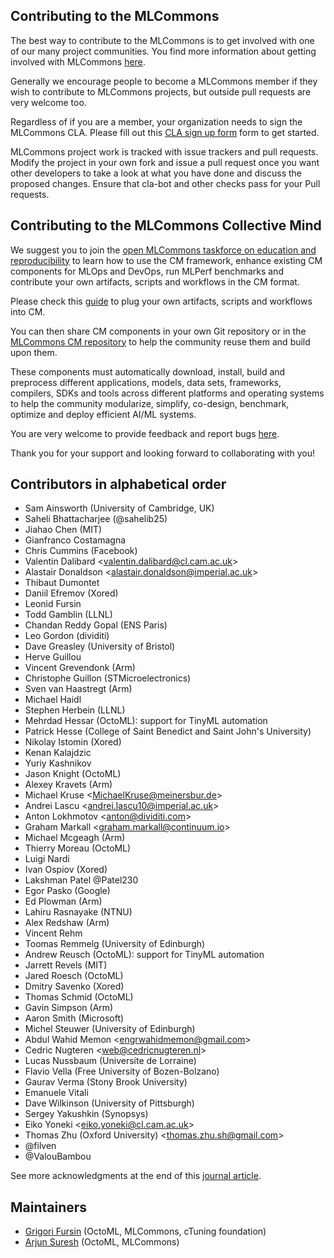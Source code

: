 ## Contributing to the MLCommons

The best way to contribute to the MLCommons is to get involved with one of our many project communities. 
You find more information about getting involved with MLCommons [here](https://mlcommons.org/en/get-involved/#getting-started). 

Generally we encourage people to become a MLCommons member if they wish to contribute to MLCommons projects, 
but outside pull requests are very welcome too.

Regardless of if you are a member, your organization needs to sign the MLCommons CLA. 
Please fill out this [CLA sign up form](https://forms.gle/Ew1KkBVpyeJDuRw67) form to get started.

MLCommons project work is tracked with issue trackers and pull requests. 
Modify the project in your own fork and issue a pull request once you want other developers 
to take a look at what you have done and discuss the proposed changes. 
Ensure that cla-bot and other checks pass for your Pull requests.

## Contributing to the MLCommons Collective Mind

We suggest you to join the [open MLCommons taskforce on education and reproducibility](docs/mlperf-education-workgroup.md)
to learn how to use the CM framework, enhance existing CM components for MLOps and DevOps, 
run MLPerf benchmarks and contribute your own artifacts, scripts and workflows in the CM format.

Please check this [guide](cm/docs/tutorials/scripts.md#adding-new-artifacts-scripts-and-workflows-to-cm) 
to plug your own artifacts, scripts and workflows into CM.

You can then share CM components in your own Git repository or in the [MLCommons CM repository](https://github.com/mlcommons/ck/tree/master/cm-mlops)
to help the community reuse them and build upon them.

These components must automatically download, install, build and preprocess different applications, models,
data sets, frameworks, compilers, SDKs and tools across different platforms and operating systems
to help the community modularize, simplify, co-design, benchmark, optimize and deploy efficient AI/ML systems.

You are very welcome to provide feedback and report bugs [here](https://github.com/mlcommons/ck/issues).

Thank you for your support and looking forward to collaborating with you!


## Contributors in alphabetical order

* Sam Ainsworth (University of Cambridge, UK)
* Saheli Bhattacharjee (@sahelib25)
* Jiahao Chen (MIT)
* Gianfranco Costamagna
* Chris Cummins (Facebook)
* Valentin Dalibard &lt;valentin.dalibard@cl.cam.ac.uk&gt;
* Alastair Donaldson &lt;alastair.donaldson@imperial.ac.uk&gt;
* Thibaut Dumontet
* Daniil Efremov (Xored)
* Leonid Fursin
* Todd Gamblin (LLNL)
* Chandan Reddy Gopal (ENS Paris)
* Leo Gordon (dividiti)
* Dave Greasley (University of Bristol)
* Herve Guillou
* Vincent Grevendonk (Arm)
* Christophe Guillon (STMicroelectronics)
* Sven van Haastregt (Arm)
* Michael Haidl
* Stephen Herbein (LLNL)
* Mehrdad Hessar (OctoML): support for TinyML automation
* Patrick Hesse (College of Saint Benedict and Saint John's University)
* Nikolay Istomin (Xored)
* Kenan Kalajdzic
* Yuriy Kashnikov 
* Jason Knight (OctoML)
* Alexey Kravets (Arm)
* Michael Kruse &lt;MichaelKruse@meinersbur.de&gt;
* Andrei Lascu &lt;andrei.lascu10@imperial.ac.uk&gt;
* Anton Lokhmotov &lt;anton@dividiti.com&gt;
* Graham Markall &lt;graham.markall@continuum.io&gt;
* Michael Mcgeagh (Arm)
* Thierry Moreau (OctoML)
* Luigi Nardi 
* Ivan Ospiov (Xored)
* Lakshman Patel @Patel230
* Egor Pasko (Google)
* Ed Plowman (Arm)
* Lahiru Rasnayake (NTNU)
* Alex Redshaw (Arm)
* Vincent Rehm
* Toomas Remmelg (University of Edinburgh)
* Andrew Reusch (OctoML): support for TinyML automation
* Jarrett Revels (MIT)
* Jared Roesch (OctoML)
* Dmitry Savenko (Xored)
* Thomas Schmid (OctoML)
* Gavin Simpson (Arm)
* Aaron Smith (Microsoft)
* Michel Steuwer (University of Edinburgh)
* Abdul Wahid Memon &lt;engrwahidmemon@gmail.com&gt;
* Cedric Nugteren &lt;web@cedricnugteren.nl&gt;
* Lucas Nussbaum (Universite de Lorraine)
* Flavio Vella (Free University of Bozen-Bolzano)
* Gaurav Verma (Stony Brook University)
* Emanuele Vitali
* Dave Wilkinson (University of Pittsburgh)
* Sergey Yakushkin (Synopsys)
* Eiko Yoneki &lt;eiko.yoneki@cl.cam.ac.uk&gt;
* Thomas Zhu (Oxford University) &lt;thomas.zhu.sh@gmail.com&gt;
* @filven
* @ValouBambou

See more acknowledgments at the end of this [journal article](https://arxiv.org/abs/2011.01149).

## Maintainers

* [Grigori Fursin](https://cknowledge.io/@gfursin) (OctoML, MLCommons, cTuning foundation)
* [Arjun Suresh](https://www.linkedin.com/in/arjunsuresh) (OctoML, MLCommons)

